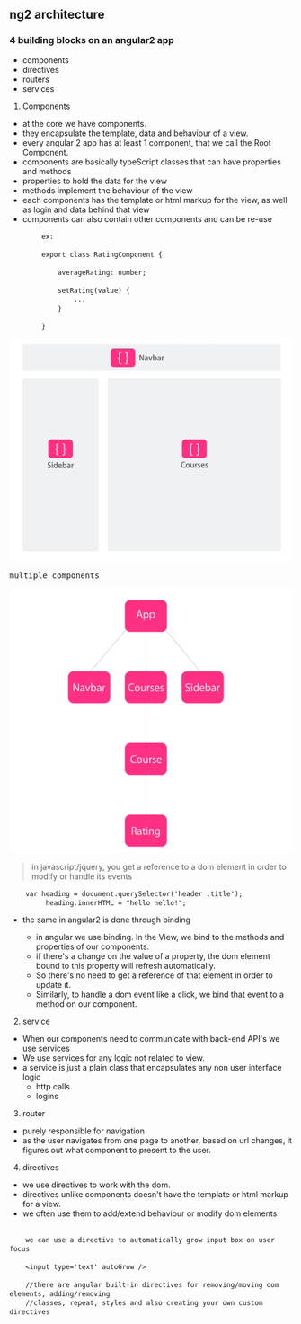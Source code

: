 ## ng2 architecture

### 4 building blocks on an angular2 app

- components
- directives
- routers
- services

1. Components

- at the core we  have components. 
- they encapsulate the template, data and behaviour of a view.
- every angular 2 app has at least 1 component, that we call the Root Component.
- components are basically typeScript classes that can have properties and methods
- properties to hold the data for the view
- methods implement the behaviour of the view
- each components has the template or html markup for the view, as well as login and data
  behind that view
- components can also contain other components and can be re-use

```
		ex:

		export class RatingComponent {

			averageRating: number;

			setRating(value) {
				...
			}

		}

```

![](images/components.png)

<kbd>multiple components</kbd>

![](images/multiple-components.png)


> in javascript/jquery, you get a reference to a dom element in order to modify or handle its events


```
	var heading = document.querySelector('header .title');
		 heading.innerHTML = "hello hello!";
```


+ the same in angular2 is done through binding

  - in angular we use binding. In the View, we bind to the methods and properties of our components.
  - if there's a change on the value of a property, the dom element bound to this property will 
    refresh automatically.
  - So there's no need to get a reference of that element in order to update it.
  - Similarly, to handle a dom event like a click, we bind that event to a method on our component.




2. service

- When our components need to communicate with back-end API's we use services
- We use services for any logic not related to view.
- a service is just a plain class that encapsulates any non user interface logic
	+ http calls
	+ logins

3. router
- purely responsible for navigation
- as the user navigates from one page to another, based on url changes, it figures out what
  component to present to the user.

4. directives

- we use directives to work with the dom.
- directives unlike components doesn't have the template or html markup for a view.
- we often use them to add/extend behaviour or modify dom elements

```	ex:

	we can use a directive to automatically grow input box on user focus

	<input type='text' autoGrow />

	//there are angular built-in directives for removing/moving dom elements, adding/removing
	//classes, repeat, styles and also creating your own custom directives


```
















